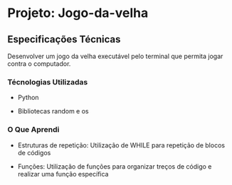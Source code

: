 # Projeto: Jogo-da-velha

## Especificações Técnicas
Desenvolver um jogo da velha executável pelo terminal que permita jogar contra o computador.

### Técnologias Utilizadas
- Python

- Bibliotecas random e os

### O Que Aprendi
- Estruturas de repetição: Utilização de WHILE para repetição de blocos de  códigos

- Funções: Utilização de funções para organizar treços de código e realizar uma função específica